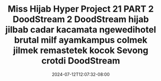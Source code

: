 --- 
title: "Miss Hijab Hyper Project 21 PART 2  DoodStream 2  DoodStream  hijab jilbab cadar kacamata ngewedihotel brutal milf ayamkampus colmek jilmek remastetek kocok Sevong crotdi DoodStream"
description: "streaming   Miss Hijab Hyper Project 21 PART 2  DoodStream 2  DoodStream  hijab jilbab cadar kacamata ngewedihotel brutal milf ayamkampus colmek jilmek remastetek kocok Sevong crotdi DoodStream telegram   terbaru"
date: 2024-07-12T12:07:32-08:00
file_code: "fii180n57sqg"
draft: false
cover: "hyn9icrqbtkge64u.jpg"
tags: ["Miss", "Hijab", "Hyper", "Project", "PART", "DoodStream", "DoodStream", "hijab", "jilbab", "cadar", "kacamata", "ngewedihotel", "brutal", "milf", "ayamkampus", "colmek", "jilmek", "remastetek", "kocok", "Sevong", "crotdi", "DoodStream", "bokep-indo", "bokep-viral", "bokep-ig"]
length: 2096
fld_id: "1483075"
foldername: "A Miss kocok"
categories: ["A Miss kocok"]
views: 0
---